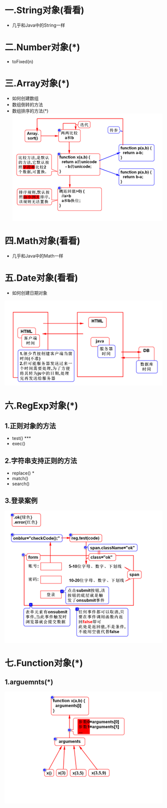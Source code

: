 # 一.String对象(看看)
- 几乎和Java中的String一样

# 二.Number对象(*)
- toFixed(n)

# 三.Array对象(*)
- 如何创建数组
- 数组倒转的方法
- 数组排序的方法(*)
![](1.png)

# 四.Math对象(看看)
- 几乎和Java中的Math一样

# 五.Date对象(看看)
- 如何创建日期对象

![](2.png)

# 六.RegExp对象(*)
## 1.正则对象的方法
- test() ***
- exec()

## 2.字符串支持正则的方法
- replace() *
- match()
- search()

## 3.登录案例
![](3.png)

# 七.Function对象(*)
## 1.arguemnts(*)
![](4.png)
